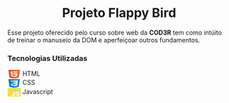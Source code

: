  <h1 align="center"> Projeto Flappy Bird </h1>

Esse projeto oferecido pelo curso sobre web da **COD3R** tem como intúito de treinar o
manuseio da DOM e aperfeiçoar outros fundamentos.


  
  

### Tecnologias Utilizadas
<img align="center" alt="HTML-Icon" height="20" width="30" src="https://raw.githubusercontent.com/devicons/devicon/master/icons/html5/html5-original.svg"> HTML <br>
<img align="center" alt="CSS-Icon" height="20" width="30" src="https://raw.githubusercontent.com/devicons/devicon/master/icons/css3/css3-original.svg"> CSS <br>
<img align="center" alt="Js-Icon" height="20" width="30" src="https://raw.githubusercontent.com/devicons/devicon/master/icons/javascript/javascript-plain.svg"> Javascript <br>
